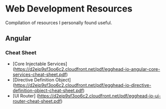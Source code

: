 # Web Development Resources
Compilation of resources I personally found useful.

## Angular

### Cheat Sheet

- [Core Injectable Services] (https://d2eip9sf3oo6c2.cloudfront.net/pdf/egghead-io-angular-core-services-cheat-sheet.pdf)
- [Directive Definition Object] (https://d2eip9sf3oo6c2.cloudfront.net/pdf/egghead-io-directive-definition-object-cheat-sheet.pdf)
- [UI Router] (https://d2eip9sf3oo6c2.cloudfront.net/pdf/egghead-io-ui-router-cheat-sheet.pdf)
